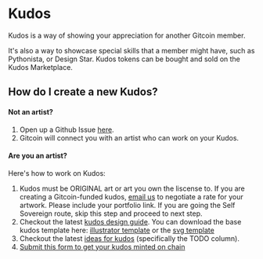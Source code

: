 # Kudos

Kudos is a way of showing your appreciation for another Gitcoin member.

It's also a way to showcase special skills that a member might have, such as Pythonista, or Design Star. Kudos tokens can be bought and sold on the Kudos Marketplace.

## How do I create a new Kudos?

#### Not an artist?

1. Open up a Github Issue [here](https://github.com/gitcoinco/kudosbadges/issues/new).
2. Gitcoin will connect you with an artist who can work on your Kudos.

#### Are you an artist?

Here's how to work on Kudos:

1. Kudos must be ORIGINAL art or art you own the liscense to. If you are creating a Gitcoin-funded kudos, [email us](mailto:founders@gitcoin.co) to negotiate a rate for your artwork. Please include your portfolio link. If you are going the Self Sovereign route, skip this step and proceed to next step.
2. Checkout the latest [kudos design guide](https://github.com/gitcoinco/creative/blob/master/Product/kudos_guide/kudosguide_latest.pdf). You can download the base kudos template here: [illustrator template](https://github.com/gitcoinco/kudosbadges/raw/master/kudos_template.ai) or the [svg template](https://github.com/gitcoinco/kudosbadges/blob/master/kudos_template.svg)
3. Checkout the latest [ideas for kudos](https://github.com/gitcoinco/kudosbadges/projects/1) \(specifically the TODO column\).
4. [Submit this form to get your kudos minted on chain](https://gitcoin.co/kudos/new)

